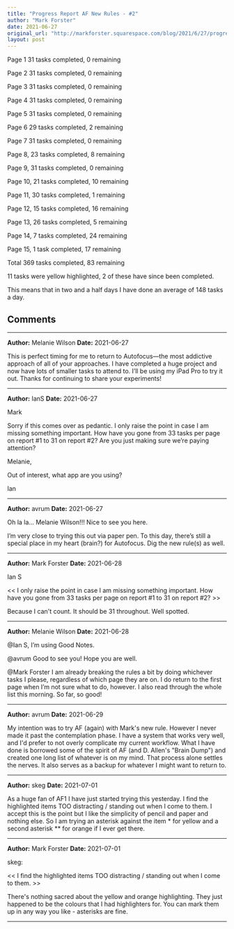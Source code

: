 ```yaml
---
title: "Progress Report AF New Rules - #2"
author: "Mark Forster"
date: 2021-06-27
original_url: "http://markforster.squarespace.com/blog/2021/6/27/progress-report-af-new-rules-2.html"
layout: post
---
```


Page 1 31 tasks completed, 0 remaining

Page 2 31 tasks completed, 0 remaining

Page 3 31 tasks completed, 0 remaining

Page 4 31 tasks completed, 0 remaining

Page 5 31 tasks completed, 0 remaining

Page 6 29 tasks completed, 2 remaining

Page 7 31 tasks completed, 0 remaining

Page 8, 23 tasks completed, 8 remaining

Page 9, 31 tasks completed, 0 remaining

Page 10, 21 tasks completed, 10 remaining

Page 11, 30 tasks completed, 1 remaining

Page 12, 15 tasks completed, 16 remaining

Page 13, 26 tasks completed, 5 remaining

Page 14, 7 tasks completed, 24 remaining

Page 15, 1 task completed, 17 remaining

Total 369 tasks completed, 83 remaining

11 tasks were yellow highlighted, 2 of these have since been completed.

This means that in two and a half days I have done an average of 148 tasks a day.


## Comments

---

**Author:** Melanie Wilson
**Date:** 2021-06-27

This is perfect timing for me to return to Autofocus—the most addictive approach of all of your approaches. I have completed a huge project and now have lots of smaller tasks to attend to. I’ll be using my iPad Pro to try it out. Thanks for continuing to share your experiments!

---

**Author:** IanS
**Date:** 2021-06-27

Mark  
  
Sorry if this comes over as pedantic. I only raise the point in case I am missing something important. How have you gone from 33 tasks per page on report #1 to 31 on report #2? Are you just making sure we’re paying attention?  
  
Melanie,  
  
Out of interest, what app are you using?  
  
Ian

---

**Author:** avrum
**Date:** 2021-06-27

Oh la la… Melanie Wilson!!! Nice to see you here.   
  
I’m very close to trying this out via paper pen. To this day, there’s still a special place in my heart (brain?) for Autofocus. Dig the new rule(s) as well.

---

**Author:** Mark Forster
**Date:** 2021-06-28

Ian S  
  
<< I only raise the point in case I am missing something important. How have you gone from 33 tasks per page on report #1 to 31 on report #2? >>  
  
Because I can't count. It should be 31 throughout. Well spotted.

---

**Author:** Melanie Wilson
**Date:** 2021-06-28

@Ian S, I’m using Good Notes.  
  
@avrum Good to see you! Hope you are well.  
  
@Mark Forster I am already breaking the rules a bit by doing whichever tasks I please, regardless of which page they are on. I do return to the first page when I’m not sure what to do, however. I also read through the whole list this morning. So far, so good!

---

**Author:** avrum
**Date:** 2021-06-29

My intention was to try AF (again) with Mark's new rule. However I never made it past the contemplation phase. I have a system that works very well, and I'd prefer to not overly complicate my current workflow. What I have done is borrowed some of the spirit of AF (and D. Allen's "Brain Dump") and created one long list of whatever is on my mind. That process alone settles the nerves. It also serves as a backup for whatever I might want to return to.

---

**Author:** skeg
**Date:** 2021-07-01

As a huge fan of AF1 I have just started trying this yesterday. I find the highlighted items TOO distracting / standing out when I come to them. I accept this is the point but I like the simplicity of pencil and paper and nothing else. So I am trying an asterisk against the item \* for yellow and a second asterisk \*\* for orange if I ever get there.

---

**Author:** Mark Forster
**Date:** 2021-07-01

skeg:  
  
<< I find the highlighted items TOO distracting / standing out when I come to them. >>  
  
There's nothing sacred about the yellow and orange highlighting. They just happened to be the colours that I had highlighters for. You can mark them up in any way you like - asterisks are fine.

---
